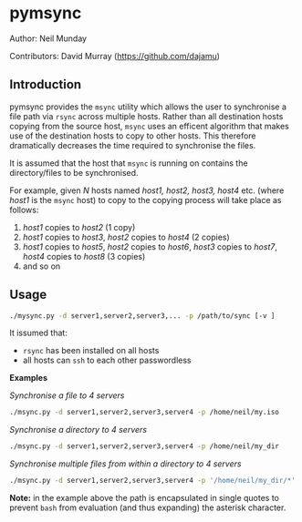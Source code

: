 pymsync
=======

Author: Neil Munday

Contributors: David Murray (https://github.com/dajamu)

Introduction
------------

pymsync provides the `msync` utility which allows the user to synchronise a file path via `rsync` across multiple hosts. Rather than all destination hosts copying from the source host, `msync` uses an efficent algorithm that makes use of the destination hosts to copy to other hosts. This therefore dramatically decreases the time required to synchronise the files.

It is assumed that the host that `msync` is running on contains the directory/files to be synchronised.

For example, given *N* hosts named *host1, host2, host3, host4* etc. (where *host1* is the `msync` host) to copy to the copying process will take place as follows:

1. *host1* copies to *host2* (1 copy)
2. *host1* copies to *host3*, *host2* copies to *host4* (2 copies)
3. *host1* copies to *host5*, *host2* copies to *host6*, *host3* copies to *host7*, *host4* copies to *host8* (3 copies)
4. and so on

Usage
-----

```bash
./mysync.py -d server1,server2,server3,... -p /path/to/sync [-v ]
```
It issumed that:
* `rsync` has been installed on all hosts
* all hosts can `ssh` to each other passwordless

**Examples**

*Synchronise a file to 4 servers*

```bash
./msync.py -d server1,server2,server3,server4 -p /home/neil/my.iso
```

*Synchronise a directory to 4 servers*

```bash
./msync.py -d server1,server2,server3,server4 -p /home/neil/my_dir
```

*Synchronise multiple files from within a directory to 4 servers*

```bash
./msync.py -d server1,server2,server3,server4 -p '/home/neil/my_dir/*'
```

**Note:** in the example above the path is encapsulated in single quotes to prevent `bash` from evaluation (and thus expanding) the asterisk character.
